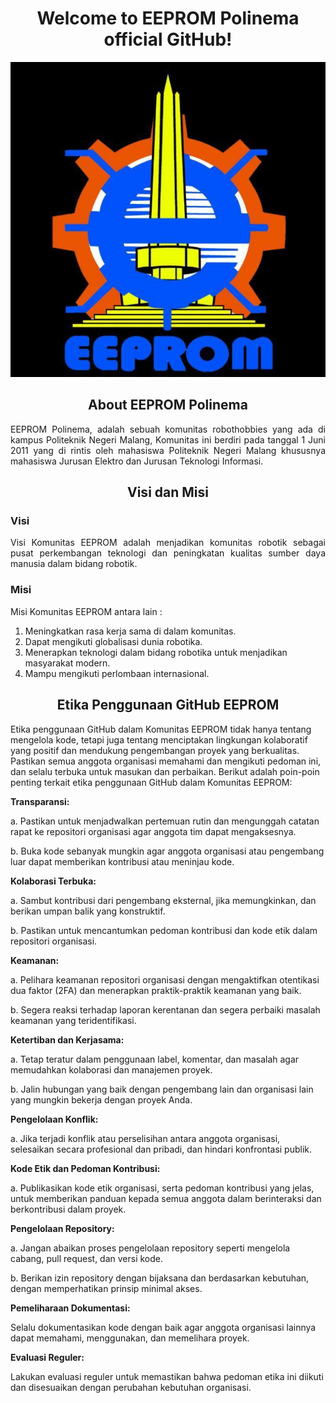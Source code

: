 <h1 align='center'>
   Welcome to EEPROM Polinema official GitHub! 
</h1>

<p align='center'>
	<img src='../Assets/Images/EEPROM.enc'>
</p>

<h2 align='center'>About EEPROM Polinema</h2>

<p align='justify'>
EEPROM Polinema, adalah sebuah komunitas robothobbies yang ada di kampus Politeknik Negeri Malang, Komunitas ini berdiri pada tanggal 1 Juni 2011 yang di rintis oleh mahasiswa Politeknik Negeri Malang khususnya mahasiswa Jurusan Elektro dan Jurusan Teknologi Informasi. 
</p>

<h2 align='center'>Visi dan Misi</h2>

<h3>Visi</h3>

<p align='justify'>
Visi Komunitas EEPROM adalah menjadikan komunitas robotik sebagai pusat perkembangan teknologi dan peningkatan kualitas sumber daya manusia dalam bidang robotik.
</p>

<h3>Misi</h3>

<p>
Misi Komunitas EEPROM antara lain :
	<ol>
		<li>Meningkatkan rasa kerja sama di dalam komunitas.
		<li>Dapat mengikuti globalisasi dunia robotika.
		<li>Menerapkan teknologi dalam bidang robotika untuk menjadikan masyarakat modern.
		<li>Mampu mengikuti perlombaan internasional.
	</ol>
</p>

<h2 align='center'>Etika Penggunaan GitHub EEPROM</h2>

<p align='justify'>

Etika penggunaan GitHub dalam Komunitas EEPROM tidak hanya tentang mengelola kode, tetapi juga tentang menciptakan lingkungan kolaboratif yang positif dan mendukung pengembangan proyek yang berkualitas. Pastikan semua anggota organisasi memahami dan mengikuti pedoman ini, dan selalu terbuka untuk masukan dan perbaikan. Berikut adalah poin-poin penting terkait etika penggunaan GitHub dalam Komunitas EEPROM:

<b>Transparansi:</b>

a. Pastikan untuk menjadwalkan pertemuan rutin dan mengunggah catatan rapat ke repositori organisasi agar anggota tim dapat mengaksesnya.

b. Buka kode sebanyak mungkin agar anggota organisasi atau pengembang luar dapat memberikan kontribusi atau meninjau kode.

<b>Kolaborasi Terbuka:</b>

a. Sambut kontribusi dari pengembang eksternal, jika memungkinkan, dan berikan umpan balik yang konstruktif.

b. Pastikan untuk mencantumkan pedoman kontribusi dan kode etik dalam repositori organisasi.

<b>Keamanan:</b>

a. Pelihara keamanan repositori organisasi dengan mengaktifkan otentikasi dua faktor (2FA) dan menerapkan praktik-praktik keamanan yang baik.

b. Segera reaksi terhadap laporan kerentanan dan segera perbaiki masalah keamanan yang teridentifikasi.

<b>Ketertiban dan Kerjasama:</b>

a. Tetap teratur dalam penggunaan label, komentar, dan masalah agar memudahkan kolaborasi dan manajemen proyek.

b. Jalin hubungan yang baik dengan pengembang lain dan organisasi lain yang mungkin bekerja dengan proyek Anda.

<b>Pengelolaan Konflik:</b>

a. Jika terjadi konflik atau perselisihan antara anggota organisasi, selesaikan secara profesional dan pribadi, dan hindari konfrontasi publik.

<b>Kode Etik dan Pedoman Kontribusi:</b>

a. Publikasikan kode etik organisasi, serta pedoman kontribusi yang jelas, untuk memberikan panduan kepada semua anggota dalam berinteraksi dan berkontribusi dalam proyek.

<b>Pengelolaan Repository:</b>

a. Jangan abaikan proses pengelolaan repository seperti mengelola cabang, pull request, dan versi kode.

b. Berikan izin repository dengan bijaksana dan berdasarkan kebutuhan, dengan memperhatikan prinsip minimal akses.

<b>Pemeliharaan Dokumentasi:</b>

Selalu dokumentasikan kode dengan baik agar anggota organisasi lainnya dapat memahami, menggunakan, dan memelihara proyek.

<b>Evaluasi Reguler:</b>

Lakukan evaluasi reguler untuk memastikan bahwa pedoman etika ini diikuti dan disesuaikan dengan perubahan kebutuhan organisasi.
</p>
